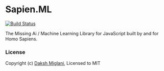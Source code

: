 # Sapien.ML
[![Build Status](https://travis-ci.org/SapienML/template.svg?branch=master)](https://travis-ci.org/SapienML/template)  

The Missing Ai / Machine Learning Library for JavaScript built by and for Homo Sapiens.



### License

Copyright (c) [Daksh Miglani](https://dak.sh), Licensed to MIT
